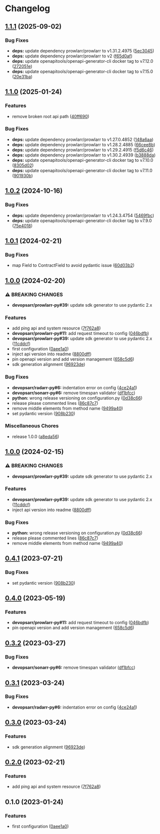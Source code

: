 # Changelog

## [1.1.1](https://github.com/devopsarr/prowlarr-py/compare/v1.1.0...v1.1.1) (2025-09-02)


### Bug Fixes

* **deps:** update dependency prowlarr/prowlarr to v1.31.2.4975 ([5ec3045](https://github.com/devopsarr/prowlarr-py/commit/5ec304515e365d9d5c8ed94b0e678651ac039d88))
* **deps:** update dependency prowlarr/prowlarr to v2 ([f65d0af](https://github.com/devopsarr/prowlarr-py/commit/f65d0af90dfcce5395b56e3b5d6736bab9050750))
* **deps:** update openapitools/openapi-generator-cli docker tag to v7.12.0 ([272051e](https://github.com/devopsarr/prowlarr-py/commit/272051e859a4c0fb3fb497b83c2b42cf18082459))
* **deps:** update openapitools/openapi-generator-cli docker tag to v7.15.0 ([20e31ba](https://github.com/devopsarr/prowlarr-py/commit/20e31bad887d32b61babed7cf8e50f9dbbfbbaf6))

## [1.1.0](https://github.com/devopsarr/prowlarr-py/compare/v1.0.2...v1.1.0) (2025-01-24)


### Features

* remove broken root api path ([40ff690](https://github.com/devopsarr/prowlarr-py/commit/40ff69057cc50eb890fb53bba62f53d232adb25b))


### Bug Fixes

* **deps:** update dependency prowlarr/prowlarr to v1.27.0.4852 ([148a6aa](https://github.com/devopsarr/prowlarr-py/commit/148a6aac9640cd47ccfc7e110aa7e3041e8dd28f))
* **deps:** update dependency prowlarr/prowlarr to v1.28.2.4885 ([66cee8b](https://github.com/devopsarr/prowlarr-py/commit/66cee8b86e145c5504a18b596914759a679b7f38))
* **deps:** update dependency prowlarr/prowlarr to v1.29.2.4915 ([f5d6c46](https://github.com/devopsarr/prowlarr-py/commit/f5d6c46eba69a004b4b76ea56174101feaa422e3))
* **deps:** update dependency prowlarr/prowlarr to v1.30.2.4939 ([b3888da](https://github.com/devopsarr/prowlarr-py/commit/b3888dad84bcdcb34da28e256daa0001847a38bb))
* **deps:** update openapitools/openapi-generator-cli docker tag to v7.10.0 ([8305d02](https://github.com/devopsarr/prowlarr-py/commit/8305d02e25d83edaccdb2b15db2390b9da3a0c9d))
* **deps:** update openapitools/openapi-generator-cli docker tag to v7.11.0 ([901930b](https://github.com/devopsarr/prowlarr-py/commit/901930b17aeb294e2a7cc9e480594783554db23c))

## [1.0.2](https://github.com/devopsarr/prowlarr-py/compare/v1.0.1...v1.0.2) (2024-10-16)


### Bug Fixes

* **deps:** update dependency prowlarr/prowlarr to v1.24.3.4754 ([5469fbc](https://github.com/devopsarr/prowlarr-py/commit/5469fbccb97cf17f2c93225d0edd3ce43e888feb))
* **deps:** update openapitools/openapi-generator-cli docker tag to v7.9.0 ([75e4018](https://github.com/devopsarr/prowlarr-py/commit/75e40188baa01a498c57fc1bb20b8c0bdbaba4d5))

## [1.0.1](https://github.com/devopsarr/prowlarr-py/compare/v1.0.0...v1.0.1) (2024-02-21)


### Bug Fixes

* map Field to ContractField to avoid pydantic issue ([60d03b2](https://github.com/devopsarr/prowlarr-py/commit/60d03b2f42e17d254c65f448d0728ee90b957865))

## [1.0.0](https://github.com/devopsarr/prowlarr-py/compare/v1.0.0...v1.0.0) (2024-02-20)


### ⚠ BREAKING CHANGES

* **devopsarr/prowlarr-py#39:** update sdk generator to use pydantic 2.x

### Features

* add ping api and system resource ([7f762a8](https://github.com/devopsarr/prowlarr-py/commit/7f762a8bb799de4e095cad43ec2f38fbc03284c2))
* **devopsarr/prowlarr-py#11:** add request timeout to config ([046bdfb](https://github.com/devopsarr/prowlarr-py/commit/046bdfb56c4862a818edca82812feb5c9aaa68f6))
* **devopsarr/prowlarr-py#39:** update sdk generator to use pydantic 2.x ([11cddcf](https://github.com/devopsarr/prowlarr-py/commit/11cddcfdb32f5e4261f40e4ca80d49cf31845a0c))
* first configuration ([0aee1a0](https://github.com/devopsarr/prowlarr-py/commit/0aee1a0216405053bb371d71f633147feafc5556))
* inject api version into readme ([8800dff](https://github.com/devopsarr/prowlarr-py/commit/8800dffe0707a034d7d49ed8e90b31453a65f8df))
* pin openapi version and add version management ([658c5d6](https://github.com/devopsarr/prowlarr-py/commit/658c5d68b5b516b460c25aaf5a09424972ddb5a4))
* sdk generation alignment ([96923de](https://github.com/devopsarr/prowlarr-py/commit/96923de6f4e2338366051ee41b3f187c33358630))


### Bug Fixes

* **devopsarr/radarr-py#6:** indentation error on config ([4ce24a1](https://github.com/devopsarr/prowlarr-py/commit/4ce24a10beaac9cc5947e680e27d8319051e1e8f))
* **devopsarr/sonarr-py#6:** remove timespan validator ([df1bfcc](https://github.com/devopsarr/prowlarr-py/commit/df1bfcc4a68661856a240d375c66cacc02807e2c))
* **python:** wrong release versioning on configuration.py ([0d38c66](https://github.com/devopsarr/prowlarr-py/commit/0d38c66456f419445b125fe69db22cb1b8ec0533))
* release please commented lines ([86c87c7](https://github.com/devopsarr/prowlarr-py/commit/86c87c732fc56f4c5a9139573bcdf898544080ea))
* remove middle elements from method name ([9499a40](https://github.com/devopsarr/prowlarr-py/commit/9499a40b6376ffe450397f93f3e73b2f4eddb3d4))
* set pydantic version ([908b230](https://github.com/devopsarr/prowlarr-py/commit/908b2304bec9c14bffda872b41b590fc5fbcc71d))


### Miscellaneous Chores

* release 1.0.0 ([a8eda56](https://github.com/devopsarr/prowlarr-py/commit/a8eda56d26c5ae4bb15b034fa39d6072d1a0a948))

## [1.0.0](https://github.com/devopsarr/prowlarr-py/compare/v0.4.1...v1.0.0) (2024-02-15)


### ⚠ BREAKING CHANGES

* **devopsarr/prowlarr-py#39:** update sdk generator to use pydantic 2.x

### Features

* **devopsarr/prowlarr-py#39:** update sdk generator to use pydantic 2.x ([11cddcf](https://github.com/devopsarr/prowlarr-py/commit/11cddcfdb32f5e4261f40e4ca80d49cf31845a0c))
* inject api version into readme ([8800dff](https://github.com/devopsarr/prowlarr-py/commit/8800dffe0707a034d7d49ed8e90b31453a65f8df))


### Bug Fixes

* **python:** wrong release versioning on configuration.py ([0d38c66](https://github.com/devopsarr/prowlarr-py/commit/0d38c66456f419445b125fe69db22cb1b8ec0533))
* release please commented lines ([86c87c7](https://github.com/devopsarr/prowlarr-py/commit/86c87c732fc56f4c5a9139573bcdf898544080ea))
* remove middle elements from method name ([9499a40](https://github.com/devopsarr/prowlarr-py/commit/9499a40b6376ffe450397f93f3e73b2f4eddb3d4))

## [0.4.1](https://github.com/devopsarr/prowlarr-py/compare/v0.4.0...v0.4.1) (2023-07-21)


### Bug Fixes

* set pydantic version ([908b230](https://github.com/devopsarr/prowlarr-py/commit/908b2304bec9c14bffda872b41b590fc5fbcc71d))

## [0.4.0](https://github.com/devopsarr/prowlarr-py/compare/v0.3.2...v0.4.0) (2023-05-19)


### Features

* **devopsarr/prowlarr-py#11:** add request timeout to config ([046bdfb](https://github.com/devopsarr/prowlarr-py/commit/046bdfb56c4862a818edca82812feb5c9aaa68f6))
* pin openapi version and add version management ([658c5d6](https://github.com/devopsarr/prowlarr-py/commit/658c5d68b5b516b460c25aaf5a09424972ddb5a4))

## [0.3.2](https://github.com/devopsarr/prowlarr-py/compare/v0.3.1...v0.3.2) (2023-03-27)


### Bug Fixes

* **devopsarr/sonarr-py#6:** remove timespan validator ([df1bfcc](https://github.com/devopsarr/prowlarr-py/commit/df1bfcc4a68661856a240d375c66cacc02807e2c))

## [0.3.1](https://github.com/devopsarr/prowlarr-py/compare/v0.3.0...v0.3.1) (2023-03-24)


### Bug Fixes

* **devopsarr/radarr-py#6:** indentation error on config ([4ce24a1](https://github.com/devopsarr/prowlarr-py/commit/4ce24a10beaac9cc5947e680e27d8319051e1e8f))

## [0.3.0](https://github.com/devopsarr/prowlarr-py/compare/v0.2.0...v0.3.0) (2023-03-24)


### Features

* sdk generation alignment ([96923de](https://github.com/devopsarr/prowlarr-py/commit/96923de6f4e2338366051ee41b3f187c33358630))

## [0.2.0](https://github.com/devopsarr/prowlarr-py/compare/v0.1.0...v0.2.0) (2023-02-21)


### Features

* add ping api and system resource ([7f762a8](https://github.com/devopsarr/prowlarr-py/commit/7f762a8bb799de4e095cad43ec2f38fbc03284c2))

## 0.1.0 (2023-01-24)


### Features

* first configuration ([0aee1a0](https://github.com/devopsarr/prowlarr-py/commit/0aee1a0216405053bb371d71f633147feafc5556))
